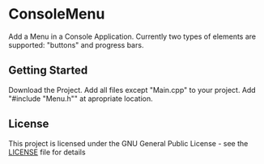 # ConsoleMenu

Add a Menu in a Console Application. Currently two types of elements are supported: "buttons" and progress bars.


## Getting Started

Download the Project. Add all files except "Main.cpp" to your project. Add "#include "Menu.h"" at apropriate location.

## License

This project is licensed under the GNU General Public License - see the [LICENSE](LICENSE) file for details
